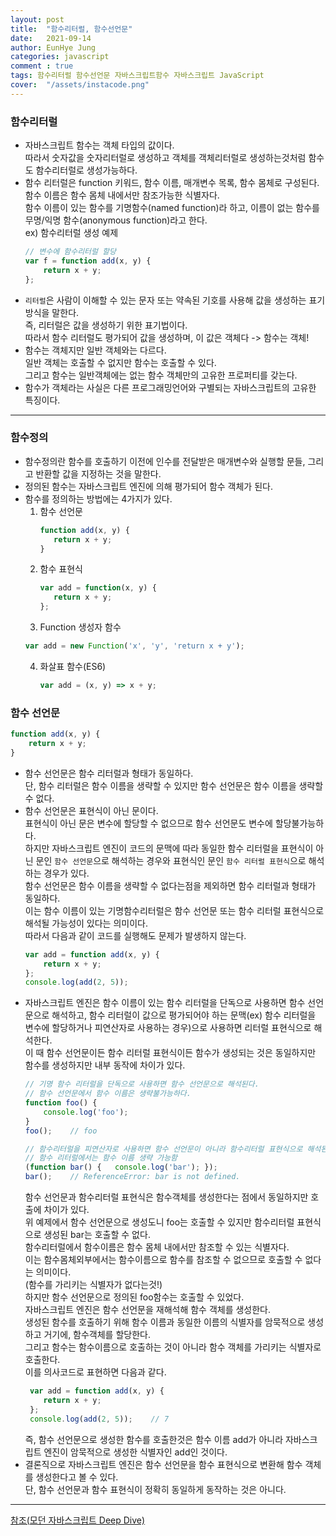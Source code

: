 ```yaml
---
layout: post
title:  "함수리터럴, 함수선언문"
date:   2021-09-14
author: EunHye Jung
categories: javascript
comment : true
tags: 함수리터럴 함수선언문 자바스크립트함수 자바스크립트 JavaScript
cover:  "/assets/instacode.png"
---
```

    
### 함수리터럴   
    
* 자바스크립트 함수는 객체 타입의 값이다.    
  따라서 숫자값을 숫자리터럴로 생성하고 객체를 객체리터럴로 생성하는것처럼 함수도 함수리터럴로 생성가능하다.  
* 함수 리터럴은 function 키워드, 함수 이름, 매개변수 목록, 함수 몸체로 구성된다.  
  함수 이름은 함수 몸체 내에서만 참조가능한 식별자다.  
  함수 이름이 있는 함수를 기명함수(named function)라 하고, 이름이 없는 함수를 무명/익명 함수(anonymous function)라고 한다.  
  ex) 함수리터럴 생성 예제
  ```javascript    
  // 변수에 함수리터럴 할당
  var f = function add(x, y) {
      return x + y;
  };
  ```   
* `리터럴`은 사람이 이해할 수 있는 문자 또는 약속된 기호를 사용해 값을 생성하는 표기방식을 말한다.  
  즉, 리터럴은 값을 생성하기 위한 표기법이다.  
  따라서 함수 리터럴도 평가되어 값을 생성하며, 이 값은 객체다 -> 함수는 객체!    
* 함수는 객체지만 일반 객체와는 다르다.  
  일반 객체는 호출할 수 없지만 함수는 호출할 수 있다.  
  그리고 함수는 일반객체에는 없는 함수 객체만의 고유한 프로퍼티를 갖는다.  
* 함수가 객체라는 사실은 다른 프로그래밍언어와 구별되는 자바스크립트의 고유한 특징이다.  
      
- - -  
      
### 함수정의   
    
* 함수정의란 함수를 호출하기 이전에 인수를 전달받은 매개변수와 실행할 문들, 그리고 반환할 값을 지정하는 것을 말한다.  
* 정의된 함수는 자바스크립트 엔진에 의해 평가되어 함수 객체가 된다.  
* 함수를 정의하는 방법에는 4가지가 있다.   
  1) 함수 선언문   
     ```javascript  
     function add(x, y) {
        return x + y;
     }
     ```   
  2) 함수 표현식  
     ```javascript
     var add = function(x, y) {
        return x + y;
     };
     ```
  3) Function 생성자 함수  
    ```javascript   
    var add = new Function('x', 'y', 'return x + y');
    ```   
  4) 화살표 함수(ES6)  
     ```javascript  
     var add = (x, y) => x + y; 
     ```       
     
### 함수 선언문    
       
```javascript   
function add(x, y) {
    return x + y;
}
```   
* 함수 선언문은 함수 리터럴과 형태가 동일하다.  
  단, 함수 리터럴은 함수 이름을 생략할 수 있지만 함수 선언문은 함수 이름을 생략할 수 없다.  
* 함수 선언문은 표현식이 아닌 문이다.   
  표현식이 아닌 문은 변수에 할당할 수 없으므로 함수 선언문도 변수에 할당불가능하다.  
  하지만 자바스크립트 엔진이 코드의 문맥에 따라 동일한 함수 리터럴을 표현식이 아닌 문인 `함수 선언문`으로 해석하는 경우와 표현식인 문인 `함수 리터럴 표현식`으로 해석하는 경우가 있다.  
  함수 선언문은 함수 이름을 생략할 수 없다는점을 제외하면 함수 리터럴과 형태가 동일하다.  
  이는 함수 이름이 있는 기명함수리터럴은 함수 선언문 또는 함수 리터럴 표현식으로 해석될 가능성이 있다는 의미이다.  
  따라서 다음과 같이 코드를 실행해도 문제가 발생하지 않는다.  
  ```javascript  
  var add = function add(x, y) {
      return x + y;
  };  
  console.log(add(2, 5));
  ```  
* 자바스크립트 엔진은 함수 이름이 있는 함수 리터럴을 단독으로 사용하면 함수 선언문으로 해석하고, 함수 리터럴이 값으로 평가되어야 하는 문맥(ex) 함수 리터럴을 변수에 할당하거나 피연산자로 사용하는 경우)으로 사용하면 리터럴 표현식으로 해석한다.   
  이 때 함수 선언문이든 함수 리터럴 표현식이든 함수가 생성되는 것은 동일하지만 함수를 생성하지만 내부 동작에 차이가 있다.   
  ```javascript   
  // 기명 함수 리터럴을 단독으로 사용하면 함수 선언문으로 해석된다.  
  // 함수 선언문에서 함수 이름은 생략불가능하다.  
  function foo() {
      console.log('foo');
  }
  foo();    // foo
  
  // 함수리터럴을 피연산자로 사용하면 함수 선언문이 아니라 함수리터럴 표현식으로 해석된다.   
  // 함수 리터럴에서는 함수 이름 생략 가능함
  (function bar() {   console.log('bar'); });
  bar();    // ReferenceError: bar is not defined.
  ```   
  함수 선언문과 함수리터럴 표현식은 함수객체를 생성한다는 점에서 동일하지만 호출에 차이가 있다.  
  위 예제에서 함수 선언문으로 생성도니 foo는 호출할 수 있지만 함수리터럴 표현식으로 생성된 bar는 호출할 수 없다.  
  함수리터럴에서 함수이름은 함수 몸체 내에서만 참조할 수 있는 식별자다.  
  이는 함수몸체외부에서는 함수이름으로 함수를 참조할 수 없으므로 호출할 수 없다는 의미이다.   
  (함수를 가리키는 식별자가 없다는것!)   
  하지만 함수 선언문으로 정의된 foo함수는 호출할 수 있었다.  
  자바스크립트 엔진은 함수 선언문을 재해석해 함수 객체를 생성한다.  
  생성된 함수를 호출하기 위해 함수 이름과 동일한 이름의 식별자를 암묵적으로 생성하고 거기에, 함수객체를 할당한다.  
  그리고 함수는 함수이름으로 호출하는 것이 아니라 함수 객체를 가리키는 식별자로 호출한다.  
  이를 의사코드로 표현하면 다음과 같다.   
  ```javascript
   var add = function add(x, y) {
      return x + y;
   };
   console.log(add(2, 5));    // 7
  ```   
  즉, 함수 선언문으로 생성한 함수를 호출한것은 함수 이름 add가 아니라 자바스크립트 엔진이 암묵적으로 생성한 식별자인 add인 것이다.  
* 결론직으로 자바스크립트 엔진은 함수 선언문을 함수 표현식으로 변환해 함수 객체를 생성한다고 볼 수 있다.  
  단, 함수 선언문과 함수 표현식이 정확히 동일하게 동작하는 것은 아니다.  
       
- - -   
      
[참조(모던 자바스크립트 Deep Dive)](https://book.naver.com/bookdb/book_detail.nhn?bid=16710547)
